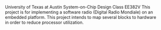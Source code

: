 University of Texas at Austin
System-on-Chip Design Class
EE382V
This project is for implementing a software radio (Digital Radio Mondiale) on an embedded platform. This project intends to map several blocks to hardware in order to reduce processor utilization.